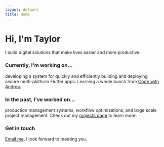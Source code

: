 ```yaml
---
layout: default
title: Home
---
```


# Hi, I'm Taylor

I build digital solutions that make lives easier and more productive.

### Currently, I'm working on...

developing a system for quickly and efficiently building and deploying secure multi-platform Flutter apps.  Learning a whole bunch from [Code with Andrea](https://codewithandrea.com/).

### In the past, I've worked on...
production management systems, workflow optimizations, and large scale project management.  Check out my [projects page](/projects) to learn more.

### Get in touch

[Email me](mailto:t@taylorlearns.com).  I look forward to meeting you. 